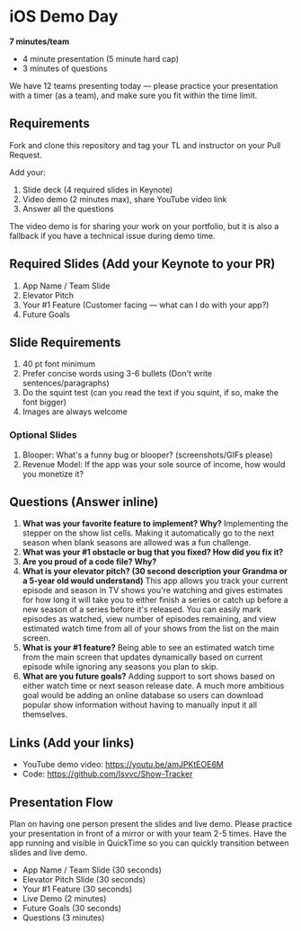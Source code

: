 # iOS Demo Day

**7 minutes/team**

* 4 minute presentation (5 minute hard cap)
* 3 minutes of questions

We have 12 teams presenting today — please practice your presentation with a timer (as a team), and make sure you fit within the time limit.

## Requirements

Fork and clone this repository and tag your TL and instructor on your Pull Request.

Add your: 

1. Slide deck (4 required slides in Keynote)
2. Video demo (2 minutes max), share YouTube video link
3. Answer all the questions

The video demo is for sharing your work on your portfolio, but it is also a fallback if you have a technical issue during demo time.

## Required Slides (Add your Keynote to your PR)

1. App Name / Team Slide
2. Elevator Pitch
3. Your #1 Feature (Customer facing — what can I do with your app?)
4. Future Goals

## Slide Requirements

1. 40 pt font minimum
2. Prefer concise words using 3-6 bullets (Don't write sentences/paragraphs)
3. Do the squint test (can you read the text if you squint, if so, make the font bigger)
4. Images are always welcome

### Optional Slides

1. Blooper: What's a funny bug or blooper? (screenshots/GIFs please)
2. Revenue Model: If the app was your sole source of income, how would you monetize it?

## Questions (Answer inline)

1. **What was your favorite feature to implement? Why?** Implementing the stepper on the show list cells. Making it automatically go to the next season when blank seasons are allowed was a fun challenge.
2. **What was your #1 obstacle or bug that you fixed? How did you fix it?** 
3. **Are you proud of a code file? Why?**
4. **What is your elevator pitch? (30 second description your Grandma or a 5-year old would understand)** This app allows you track your current episode and season in TV shows you're watching and gives estimates for how long it will take you to either finish a series or catch up before a new season of a series before it's released. You can easily mark episodes as watched, view number of episodes remaining, and view estimated watch time from all of your shows from the list on the main screen.
5. **What is your #1 feature?** Being able to see an estimated watch time from the main screen that updates dynamically based on current episode while ignoring any seasons you plan to skip.
6. **What are you future goals?** Adding support to sort shows based on either watch time or next season release date. A much more ambitious goal would be adding an online database so users can download popular show information without having to manually input it all themselves.

## Links (Add your links)

* YouTube demo video: https://youtu.be/amJPKtEOE6M
* Code: https://github.com/Isvvc/Show-Tracker

## Presentation Flow

Plan on having one person present the slides and live demo. Please practice your presentation in front of a mirror or with your team 2-5 times. Have the app running and visible in QuickTime so you can quickly transition between slides and live demo.

* App Name / Team Slide (30 seconds)
* Elevator Pitch Slide (30 seconds)
* Your #1 Feature (30 seconds)
* Live Demo (2 minutes)
* Future Goals (30 seconds)
* Questions (3 minutes)

